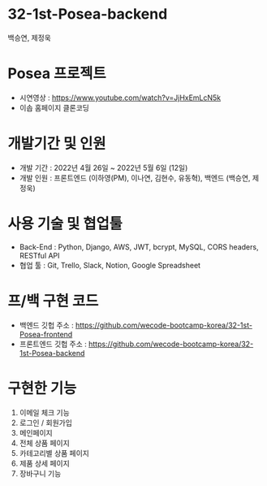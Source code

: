 # 32-1st-Posea-backend
백승연, 제정욱

# Posea 프로젝트
- 시연영상 : https://www.youtube.com/watch?v=JjHxEmLcN5k
- 이솝 홈페이지 클론코딩


# 개발기간 및 인원
- 개발 기간 : 2022년 4월 26일 ~ 2022년 5월 6일 (12일)
- 개발 인원 : 프론트엔드 (이하영(PM), 이나연, 김현수, 유동혁), 백엔드 (백승연, 제정욱)

# 사용 기술 및 협업툴
- Back-End : Python, Django, AWS, JWT, bcrypt, MySQL, CORS headers, RESTful API
- 협업 툴 : Git, Trello, Slack, Notion, Google Spreadsheet

# 프/백 구현 코드
- 백엔드 깃헙 주소 : https://github.com/wecode-bootcamp-korea/32-1st-Posea-frontend
- 프론트엔드 깃헙 주소 : https://github.com/wecode-bootcamp-korea/32-1st-Posea-backend

# 구현한 기능
1. 이메일 체크 기능
2. 로그인 / 회원가입
3. 메인페이지
4. 전체 상품 페이지
5. 카테고리별 상품 페이지
6. 제품 상세 페이지
7. 장바구니 기능
